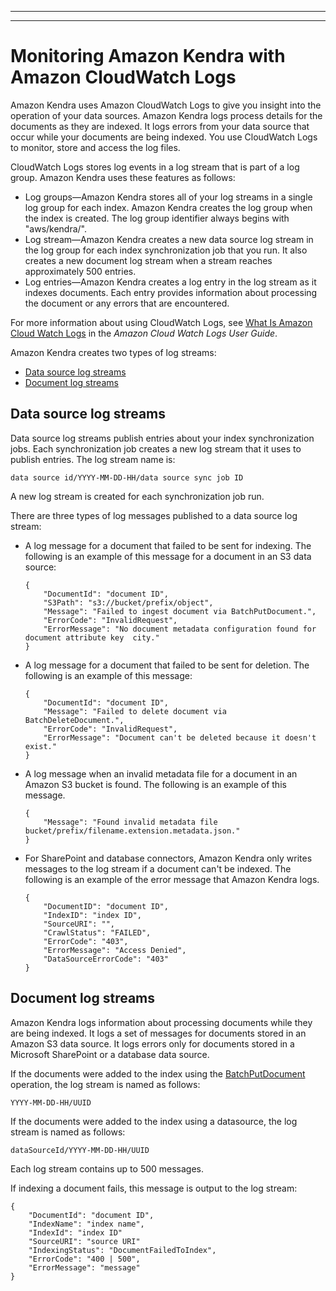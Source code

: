 --------

--------

# Monitoring Amazon Kendra with Amazon CloudWatch Logs<a name="cloudwatch-logs"></a>

Amazon Kendra uses Amazon CloudWatch Logs to give you insight into the operation of your data sources\. Amazon Kendra logs process details for the documents as they are indexed\. It logs errors from your data source that occur while your documents are being indexed\. You use CloudWatch Logs to monitor, store and access the log files\.

CloudWatch Logs stores log events in a log stream that is part of a log group\. Amazon Kendra uses these features as follows:
+ Log groups—Amazon Kendra stores all of your log streams in a single log group for each index\. Amazon Kendra creates the log group when the index is created\. The log group identifier always begins with "aws/kendra/"\.
+ Log stream—Amazon Kendra creates a new data source log stream in the log group for each index synchronization job that you run\. It also creates a new document log stream when a stream reaches approximately 500 entries\. 
+ Log entries—Amazon Kendra creates a log entry in the log stream as it indexes documents\. Each entry provides information about processing the document or any errors that are encountered\.

For more information about using CloudWatch Logs, see [ What Is Amazon Cloud Watch Logs](https://docs.aws.amazon.com/AmazonCloudWatch/latest/logs/WhatIsCloudWatchLogs.html) in the *Amazon Cloud Watch Logs User Guide*\. 

Amazon Kendra creates two types of log streams:
+ [Data source log streams](#data-source-log-stream)
+ [Document log streams](#document-log-stream)

## Data source log streams<a name="data-source-log-stream"></a>

Data source log streams publish entries about your index synchronization jobs\. Each synchronization job creates a new log stream that it uses to publish entries\. The log stream name is:

```
data source id/YYYY-MM-DD-HH/data source sync job ID
```

A new log stream is created for each synchronization job run\.

There are three types of log messages published to a data source log stream:
+ A log message for a document that failed to be sent for indexing\. The following is an example of this message for a document in an S3 data source:

  ```
  {
      "DocumentId": "document ID",
      "S3Path": "s3://bucket/prefix/object",
      "Message": "Failed to ingest document via BatchPutDocument.",
      "ErrorCode": "InvalidRequest",
      "ErrorMessage": "No document metadata configuration found for document attribute key  city."
  }
  ```
+ A log message for a document that failed to be sent for deletion\. The following is an example of this message:

  ```
  {
      "DocumentId": "document ID",
      "Message": "Failed to delete document via BatchDeleteDocument.",
      "ErrorCode": "InvalidRequest",
      "ErrorMessage": "Document can't be deleted because it doesn't exist." 
  }
  ```
+ A log message when an invalid metadata file for a document in an Amazon S3 bucket is found\. The following is an example of this message\.

  ```
  {
      "Message": "Found invalid metadata file bucket/prefix/filename.extension.metadata.json."
  }
  ```
+ For SharePoint and database connectors, Amazon Kendra only writes messages to the log stream if a document can't be indexed\. The following is an example of the error message that Amazon Kendra logs\.

  ```
  { 
      "DocumentID": "document ID", 
      "IndexID": "index ID", 
      "SourceURI": "", 
      "CrawlStatus": "FAILED", 
      "ErrorCode": "403", 
      "ErrorMessage": "Access Denied", 
      "DataSourceErrorCode": "403"
  }
  ```

## Document log streams<a name="document-log-stream"></a>

Amazon Kendra logs information about processing documents while they are being indexed\. It logs a set of messages for documents stored in an Amazon S3 data source\. It logs errors only for documents stored in a Microsoft SharePoint or a database data source\.

If the documents were added to the index using the [BatchPutDocument](API_BatchPutDocument.md) operation, the log stream is named as follows:

```
YYYY-MM-DD-HH/UUID
```

If the documents were added to the index using a datasource, the log stream is named as follows:

```
dataSourceId/YYYY-MM-DD-HH/UUID
```

Each log stream contains up to 500 messages\.

If indexing a document fails, this message is output to the log stream:

```
{
    "DocumentId": "document ID",
    "IndexName": "index name",
    "IndexId": "index ID"
    "SourceURI": "source URI"
    "IndexingStatus": "DocumentFailedToIndex",
    "ErrorCode": "400 | 500",
    "ErrorMessage": "message"
}
```